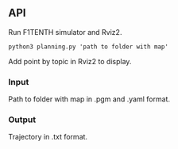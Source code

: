 ## API

Run F1TENTH simulator and Rviz2. 
```
python3 planning.py 'path to folder with map'
``` 
Add point by topic in Rviz2 to display.

### Input

Path to folder with map in .pgm and .yaml format.

### Output

Trajectory in .txt format.
